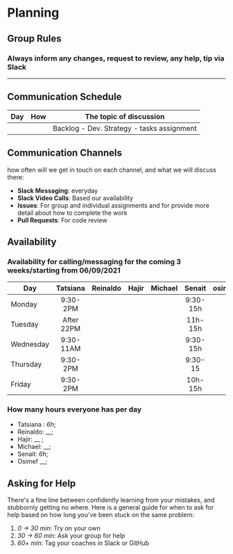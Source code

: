 # Planning

## Group Rules

### Always inform any changes, request to review, any help, tip via Slack 
---

## Communication Schedule

| Day   |    How    | The topic of discussion                    |
| ----- | :-------: | ------------------------------------------ |
|       |           | Backlog - Dev. Strategy - tasks assignment |

## Communication Channels

how often will we get in touch on each channel, and what we will discuss there:

- **Slack Messaging**: everyday
- **Slack Video Calls**:  Based our availability
- **Issues**: For group and individual assignments and for provide more detail about how to complete the work
- **Pull Requests**: For code review

## Availability
### Availability for calling/messaging for the coming 3 weeks/starting from 06/09/2021
| Day       |   Tatsiana  |  Reinaldo   | Hajir  |  Michael   | Senait  | osimef |
| --------- | :-------:   | :-------:   | :-----:| :-----:    | :-----: | :-----:|
| Monday    |  9:30- 2PM  |             |        |            | 9:30-15h|        |
| Tuesday   | After 22PM  |             |        |            | 11h- 15h|        |
| Wednesday |  9:30-11AM  |             |        |            |9:30- 15h|        |
| Thursday  |    9:30-2PM |             |        |            | 9:30-15 |        |
| Friday    |    9:30-2PM |             |        |            | 10h-15h |        |

### How many hours everyone has per day

- Tatsiana : _6h_;
- Reinaldo: __;
- Hajir: __ ;
- Michael: __;
- Senait: _6h_;
- Osimef __;

## Asking for Help

There's a fine line between confidently learning from your mistakes, and stubbornly getting no where. Here is a general guide for when to ask for help based on how long you've been stuck on the same problem:

1. _0 -> 30 min_: Try on your own
2. _30 -> 60 min_: Ask your group for help
3. _60+ min_: Tag your coaches in Slack or GitHub
